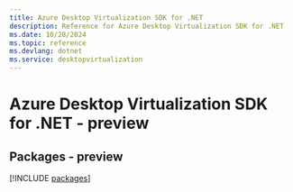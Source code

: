 ```yaml
---
title: Azure Desktop Virtualization SDK for .NET
description: Reference for Azure Desktop Virtualization SDK for .NET
ms.date: 10/28/2024
ms.topic: reference
ms.devlang: dotnet
ms.service: desktopvirtualization
---
```

# Azure Desktop Virtualization SDK for .NET - preview
## Packages - preview
[!INCLUDE [packages](desktop-virtualization-index.md)]